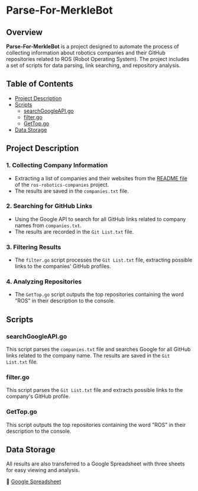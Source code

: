 # Parse-For-MerkleBot

## Overview

**Parse-For-MerkleBot** is a project designed to automate the process of collecting information about robotics companies and their GitHub repositories related to ROS (Robot Operating System). The project includes a set of scripts for data parsing, link searching, and repository analysis.

## Table of Contents
- [Project Description](#project-description)
- [Scripts](#scripts)
  - [searchGoogleAPI.go](#searchgoogleapigo)
  - [filter.go](#filtergo)
  - [GetTop.go](#gettopgo)
- [Data Storage](#data-storage)

## Project Description

### 1. Collecting Company Information
- Extracting a list of companies and their websites from the [README file](https://github.com/vmayoral/ros-robotics-companies) of the `ros-robotics-companies` project.
- The results are saved in the `companies.txt` file.

### 2. Searching for GitHub Links
- Using the Google API to search for all GitHub links related to company names from `companies.txt`.
- The results are recorded in the `Git List.txt` file.

### 3. Filtering Results
- The `filter.go` script processes the `Git List.txt` file, extracting possible links to the companies' GitHub profiles.

### 4. Analyzing Repositories
- The `GetTop.go` script outputs the top repositories containing the word "ROS" in their description to the console.

## Scripts

### searchGoogleAPI.go

This script parses the `companies.txt` file and searches Google for all GitHub links related to the company name. The results are saved in the `Git List.txt` file.

### filter.go

This script parses the `Git List.txt` file and extracts possible links to the company's GitHub profile.

### GetTop.go

This script outputs the top repositories containing the word "ROS" in their description to the console.

## Data Storage

All results are also transferred to a Google Spreadsheet with three sheets for easy viewing and analysis. 

📌 [Google Spreadsheet](https://docs.google.com/spreadsheets/d/1vKJp_UpHgkx5pog60oYFNFI7powGT5rZJlZW7NhUefA/edit?usp=sharing)
